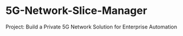# 5G-Network-Slice-Manager

Project: Build a Private 5G Network Solution for Enterprise Automation





